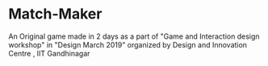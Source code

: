 # Match-Maker
An Original game made in 2 days as a part of "Game and Interaction design workshop" in "Design March 2019" organized by Design and Innovation Centre , IIT Gandhinagar
